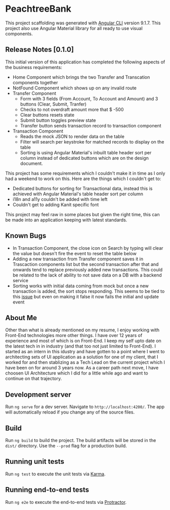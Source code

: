 # PeachtreeBank

This project scaffolding was generated with [Angular CLI](https://github.com/angular/angular-cli) version 9.1.7.
This project also use Angular Material library for all ready to use visual components.

## Release Notes [0.1.0]
This initial version of this application has completed the following aspects of the business requirements:

- Home Component which brings the two Transfer and Transcation components together
- NotFound Component which shows up on any invalid route
- Transfer Component
    -   Form with 3 fields (From Account, To Account and Amount) and 3 buttons (Clear, Submit, Tranfer)
    -   Checks to not overdraft amount more that $ -500
    -   Clear buttons resets state
    -   Submit button toggles preview state
    -   Transfer button sends transaction record to transaction component
- Transaction Component
    -   Reads the mock JSON to render data on the table
    -   Filter will search per keystroke for matched records to display on the table
    -   Sorting is using Angular Material's inbuilt table header sort per column instead of dedicated buttons which are on the design document.

This project has some requirements which I couldn't make it in time as I only had a weekend to work on this. Here are the things which I couldn't get to:
-   Dedicated buttons for sorting for Transactional data, instead this is achieved with Angular Material's table header sort per column
-   i18n and a11y couldn't be added with time left
-   Couldn't get to adding Kanit specific font

This project may feel raw in some places but given the right time, this can be made into an application keeping with latest standards.

## Known Bugs
-   In Transaction Component, the close icon on Search by typing will clear the value but doesn't fire the event to reset the table below
-   Adding a new transaction from Transfer component saves it in Trascaction components list but the second transaction after that and onwards tend to replace previously added new transactions. This could be related to the lack of ability to not save data on a DB with a backend service
-   Sorting works with initial data coming from mock but once a new transaction is added, the sort stops responding. This seems to be tied to this [issue](https://stackoverflow.com/a/57014516/5420817) but even on making it false it now fails the initial and update event

## About Me
Other than what is already mentioned on my resume, I enjoy working with Front-End technologies more other things. I have over 12 years of experience and most of which is on Front-End. I keep my self upto date on the latest tech in in industry (and that too not just limited to Front-End). I started as an intern in this idustry and have gotten to a point where I went to architecting sets of UI application as a solution for one of my client, that I worked for and then stablizing as a Tech Lead on the current project which I have been on for around 3 years now. As a career path next move, I have choosen UI Architecture which I did for a little while ago and want to continue on that trajectory.


## Development server

Run `ng serve` for a dev server. Navigate to `http://localhost:4200/`. The app will automatically reload if you change any of the source files.

## Build

Run `ng build` to build the project. The build artifacts will be stored in the `dist/` directory. Use the `--prod` flag for a production build.

## Running unit tests

Run `ng test` to execute the unit tests via [Karma](https://karma-runner.github.io).

## Running end-to-end tests

Run `ng e2e` to execute the end-to-end tests via [Protractor](http://www.protractortest.org/).
